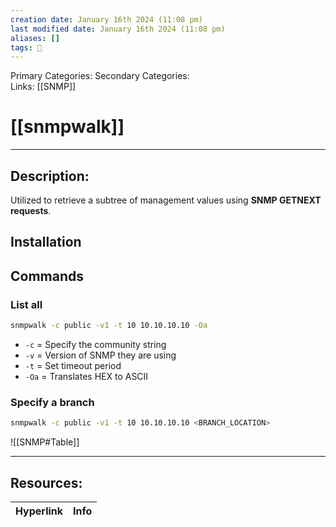 ```yaml
---
creation date: January 16th 2024 (11:08 pm)
last modified date: January 16th 2024 (11:08 pm)
aliases: []
tags: 🧰
---
```

 
Primary Categories: 
Secondary Categories:  
Links: [[SNMP]]
# [[snmpwalk]]  
___

## Description:
Utilized to retrieve a subtree of management values using **SNMP GETNEXT requests**.

## Installation


## Commands
### List all
```bash
snmpwalk -c public -v1 -t 10 10.10.10.10 -Oa
```
- `-c` = Specify the community string
- `-v` = Version of SNMP they are using
- `-t` = Set timeout period
- `-Oa` = Translates HEX to ASCII


### Specify a branch
```bash
snmpwalk -c public -v1 -t 10 10.10.10.10 <BRANCH_LOCATION>
```
![[SNMP#Table]]




___

## Resources:

| Hyperlink | Info |
| --------- | ---- |


